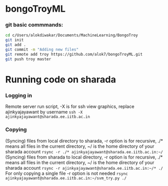 # bongoTroyML
### git basic commmands:
```bash
cd c/Users/alokdiwakar/Documents/MachineLearning/BongoTroy
git init 
git add .
git commit -m "Adding new files"
git remote add troy https://github.com/alok7/bongoTroyML.git
git push troy master
```

# Running code on sharada
### Logging in
Remote server run script, -X is for ssh view graphics, replace ajinkyajayawant by username
`ssh -X ajinkyajayawant@sharada.ee.iitb.ac.in`
### Copying
(Syncing) files from local directory to sharada, -r option is for recursive, ./* means all files in the current directory, ~/ is the home directory of your sharada account
`rsync -r ./* ajinkyajayawant@sharada.ee.iitb.ac.in:~/`
(Syncing) files from sharada to local directory, -r option is for recursive, ./* means all files in the current directory, ~/ is the home directory of your sharada account
`rsync -r ajinkyajayawant@sharada.ee.iitb.ac.in:~/* ./`
For only copying a single file -r option is not needed
`rsync ajinkyajayawant@sharada.ee.iitb.ac.in:~/svm_try.py ./`
